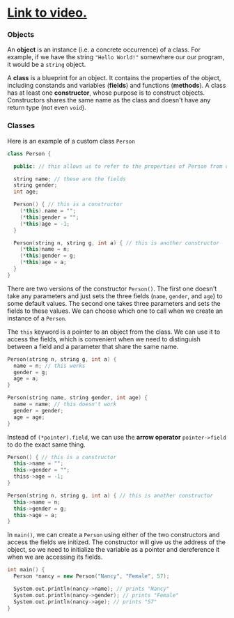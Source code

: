 # [Link to video.](https://www.youtube.com/watch?v=jyTUJYjpfkM&list=PLVD25niNi0Bklbh7Po--kFFLXFxxoIDUJ)

### Objects

An **object** is an instance (i.e. a concrete occurrence) of a class. For example, if we have the string `"Hello World!"` somewhere our our program, it would be a `string` object. 

A **class** is a blueprint for an object. It contains the properties of the object, including constands and variables (**fields**) and functions (**methods**). A class has at least one **constructor**, whose purpose is to construct objects. Constructors shares the same name as the class and doesn't have any return type (not even `void`). 

### Classes

Here is an example of a custom class `Person`

```cpp
class Person {

  public: // this allows us to refer to the properties of Person from outside the class

  string name; // these are the fields
  string gender;
  int age;

  Person() { // this is a constructor
    (*this).name = ""; 
    (*this)gender = "";
    (*this)age = -1;
  }

  Person(string n, string g, int a) { // this is another constructor
    (*this)name = n;
    (*this)gender = g;
    (*this)age = a;
  }
}
```

There are two versions of the constructor `Person()`. The first one doesn't take any parameters and just sets the three fields (`name`, `gender`, and `age`) to some default values. The second one takes three parameters and sets the fields to these values. We can choose which one to call when we create an instance of a `Person`.

The `this` keyword is a pointer to an object from the class. We can use it to access the fields, which is convenient when we need to distinguish between a field and a parameter that share the same name.

```cpp
Person(string n, string g, int a) { 
  name = n; // this works
  gender = g;
  age = a;
} 
```

```cpp
Person(string name, string gender, int age) { 
  name = name; // this doesn't work
  gender = gender;
  age = age;
} 
```

Instead of `(*pointer).field`, we can use the **arrow operator** `pointer->field` to do the exact same thing.

```cpp
Person() { // this is a constructor
  this->name = ""; 
  this->gender = "";
  thiss->age = -1;
}

Person(string n, string g, int a) { // this is another constructor
  this->name = n;
  this->gender = g;
  this->age = a;
}
```

In `main()`, we can create a `Person` using either of the two constructors and access the fields we initized. The constructor will give us the address of the object, so we need to initialize the variable as a pointer and dereference it when we are accessing its fields.

```cpp
int main() {
  Person *nancy = new Person("Nancy", "Female", 57);

  System.out.println(nancy->name); // prints "Nancy"
  System.out.println(nancy->gender); // prints "Female"
  System.out.println(nancy->age); // prints "57"
} 
```
